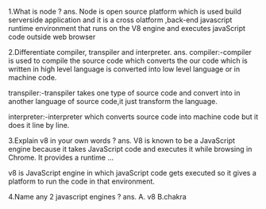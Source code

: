 1.What is node ?
ans.
    Node is open source platform which is used build serverside application and it is a cross olatform ,back-end javascript runtime environment that runs on the V8 engine and executes javaScript code outside web browser


2.Differentiate compiler, transpiler and interpreter.
ans.
  compiler:-compiler is used to compile the source code which converts the our code which is written in high level language is converted into low level language or in machine code.

  transpiler:-transpiler takes one type of source code and convert into in another language of source code,it just transform the language.

  interpreter:-interpreter which converts source code into machine code but it does it line by line.


3.Explain v8 in your own words ?
ans.
   V8 is known to be a JavaScript engine because it takes JavaScript code and executes it while browsing in Chrome. It provides a runtime ...

  v8 is JavaScript engine in which javaScript code gets executed so it gives a platform to run the code in that environment.

4.Name any 2 javascript engines ?
ans.
  A. v8
  B.chakra